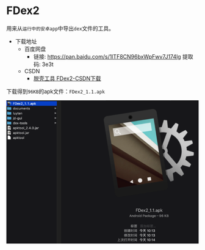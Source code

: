 # FDex2

用来从`运行中的安卓app`中导出`dex`文件的工具。

* 下载地址
  * 百度网盘
    * 链接: https://pan.baidu.com/s/1lTF8CN96bxWpFwv7J174lg 提取码: 3e3t
  * CSDN
    * [脱壳工具 FDex2-CSDN下载](https://download.csdn.net/download/crifan/11057898)

下载得到`96KB`的apk文件：`FDex2_1.1.apk`

![](../../assets/img/fdex2_apk_96kb.png)